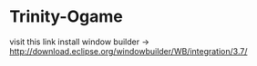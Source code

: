Trinity-Ogame
=============

visit this link install window builder ->
http://download.eclipse.org/windowbuilder/WB/integration/3.7/

